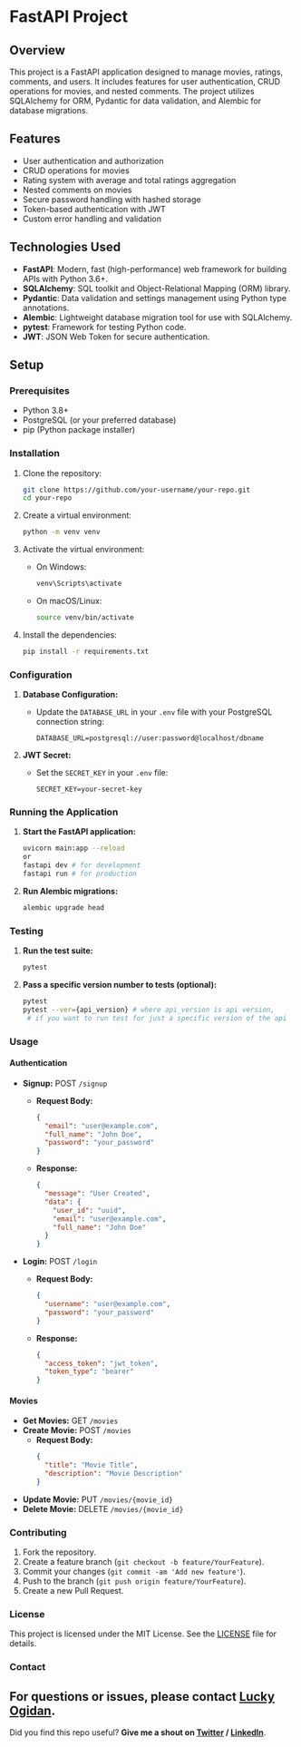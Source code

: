 
# FastAPI Project

## Overview

This project is a FastAPI application designed to manage movies, ratings, comments, and users. It includes features for user authentication, CRUD operations for movies, and nested comments. The project utilizes SQLAlchemy for ORM, Pydantic for data validation, and Alembic for database migrations.

## Features

- User authentication and authorization
- CRUD operations for movies
- Rating system with average and total ratings aggregation
- Nested comments on movies
- Secure password handling with hashed storage
- Token-based authentication with JWT
- Custom error handling and validation

## Technologies Used

- **FastAPI**: Modern, fast (high-performance) web framework for building APIs with Python 3.6+.
- **SQLAlchemy**: SQL toolkit and Object-Relational Mapping (ORM) library.
- **Pydantic**: Data validation and settings management using Python type annotations.
- **Alembic**: Lightweight database migration tool for use with SQLAlchemy.
- **pytest**: Framework for testing Python code.
- **JWT**: JSON Web Token for secure authentication.

## Setup

### Prerequisites

- Python 3.8+
- PostgreSQL (or your preferred database)
- pip (Python package installer)

### Installation

1. Clone the repository:
    ```bash
    git clone https://github.com/your-username/your-repo.git
    cd your-repo
    ```

2. Create a virtual environment:
    ```bash
    python -m venv venv
    ```

3. Activate the virtual environment:
    - On Windows:
      ```bash
      venv\Scripts\activate
      ```
    - On macOS/Linux:
      ```bash
      source venv/bin/activate
      ```

4. Install the dependencies:
    ```bash
    pip install -r requirements.txt
    ```

### Configuration

1. **Database Configuration:**
   - Update the `DATABASE_URL` in your `.env` file with your PostgreSQL connection string:
     ```
     DATABASE_URL=postgresql://user:password@localhost/dbname
     ```

2. **JWT Secret:**
   - Set the `SECRET_KEY` in your `.env` file:
     ```
     SECRET_KEY=your-secret-key
     ```

### Running the Application

1. **Start the FastAPI application:**
    ```bash
    uvicorn main:app --reload  
    or
    fastapi dev # for development
    fastapi run # for production
    ```

2. **Run Alembic migrations:**
    ```bash
    alembic upgrade head
    ```

### Testing

1. **Run the test suite:**
    ```bash
    pytest
    ```

2. **Pass a specific version number to tests (optional):**
    ```bash
    pytest 
    pytest --ver={api_version} # where api_version is api version, 
     # if you want to run test for just a specific version of the api
    ```

### Usage

#### Authentication

- **Signup:** POST `/signup`
  - **Request Body:**
    ```json
    {
      "email": "user@example.com",
      "full_name": "John Doe",
      "password": "your_password"
    }
    ```
  - **Response:**
    ```json
    {
      "message": "User Created",
      "data": {
        "user_id": "uuid",
        "email": "user@example.com",
        "full_name": "John Doe"
      }
    }
    ```

- **Login:** POST `/login`
  - **Request Body:**
    ```json
    {
      "username": "user@example.com",
      "password": "your_password"
    }
    ```
  - **Response:**
    ```json
    {
      "access_token": "jwt_token",
      "token_type": "bearer"
    }
    ```

#### Movies

- **Get Movies:** GET `/movies`
- **Create Movie:** POST `/movies`
  - **Request Body:**
    ```json
    {
      "title": "Movie Title",
      "description": "Movie Description"
    }
    ```
- **Update Movie:** PUT `/movies/{movie_id}`
- **Delete Movie:** DELETE `/movies/{movie_id}`

### Contributing

1. Fork the repository.
2. Create a feature branch (`git checkout -b feature/YourFeature`).
3. Commit your changes (`git commit -am 'Add new feature'`).
4. Push to the branch (`git push origin feature/YourFeature`).
5. Create a new Pull Request.

### License

This project is licensed under the MIT License. See the [LICENSE](LICENSE) file for details.

### Contact

For questions or issues, please contact [Lucky Ogidan](mailto:luckychenko@gmail.com).
---
Did you find this repo useful? **Give me a shout on [Twitter](https://twitter.com/shadychenko) / [LinkedIn](https://www.linkedin.com/in/lucky-ogidan-302395138)**.


